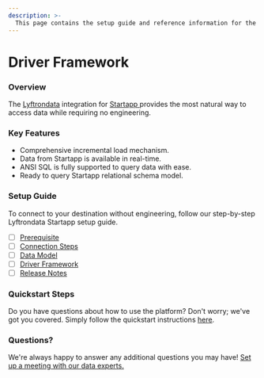```yaml
---
description: >-
  This page contains the setup guide and reference information for the Startapp source connector.
---
```


# Driver Framework

### Overview

The [Lyftrondata](https://www.lyftrondata.com/) integration for [Startapp](https://www.lyftrondata.com/integration/startapp/)[ ](https://www.lyftrondata.com/integration/startapp/)provides the most natural way to access data while requiring no engineering.

### Key Features

* Comprehensive incremental load mechanism.
* Data from Startapp is available in real-time.&#x20;
* ANSI SQL is fully supported to query data with ease.
* Ready to query Startapp relational schema model.

### Setup Guide

To connect to your destination without engineering, follow our step-by-step Lyftrondata Startapp setup guide.

* [ ] [Prerequisite](../../marketing-analytics/startapp/prerequisite.md)
* [ ] [Connection Steps](../../marketing-analytics/startapp/connection-steps.md)
* [ ] [Data Model](../../marketing-analytics/startapp/data-model/)
* [ ] [Driver Framework](../../marketing-analytics/startapp/driver-framework/)
* [ ] [Release Notes](../../marketing-analytics/startapp/release-notes.md)

### Quickstart Steps

Do you have questions about how to use the platform? Don't worry; we've got you covered. Simply follow the quickstart instructions [here](../../../quickstart-steps.md).

### Questions? <a href="#questions" id="questions"></a>

We're always happy to answer any additional questions you may have! [Set up a meeting with our data experts.](https://www.lyftrondata.com/book-a-meeting/)


